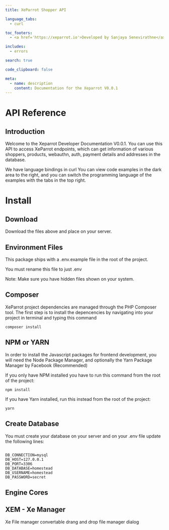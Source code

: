```yaml
---
title: XeParrot Shopper API

language_tabs:
  - curl

toc_footers:
  - <a href='https://xeparrot.io'>Developed by Sanjaya Senevirathne</a>

includes:
  - errors

search: true

code_clipboard: false

meta:
  - name: description
    content: Documentation for the Xeparrot V0.0.1
---
```


# API Reference

## Introduction

Welcome to the Xeparrot Developer Documentation V0.0.1. You can use this API to access XeParrot endpoints, which can get information of various shoppers, products, webauthn, auth, payment details and addresses in the database.

We have language bindings in curl You can view code examples in the dark area to the right, and you can switch the programming language of the examples with the tabs in the top right.

# Install

## Download 

Download the files above and place on your server.

## Environment Files

This package ships with a .env.example file in the root of the project.

You must rename this file to just .env

<aside class="success">
Note: Make sure you have hidden files shown on your system.
</aside>

## Composer

XeParrot project dependencies are managed through the PHP Composer tool. The first step is to install the depencencies by navigating into your project in terminal and typing this command

`composer install`

## NPM or YARN

In order to install the Javascript packages for frontend development, you will need the Node Package Manager, and optionally the Yarn Package Manager by Facebook (Recommended)

If you only have NPM installed you have to run this command from the root of the project:

`npm install`

If you have Yarn installed, run this instead from the root of the project:

`yarn`

## Create Database

You must create your database on your server and on your .env file update the following lines:

```text

DB_CONNECTION=mysql
DB_HOST=127.0.0.1
DB_PORT=3306
DB_DATABASE=homestead
DB_USERNAME=homestead
DB_PASSWORD=secret

```



## Engine Cores

## XEM - Xe Manager

Xe File manager convertable drang and drop file manager dialog
